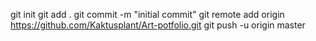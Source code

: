 git init 
git add .
git commit -m "initial commit"
git remote add origin https://github.com/Kaktusplant/Art-potfolio.git
git push -u origin master

